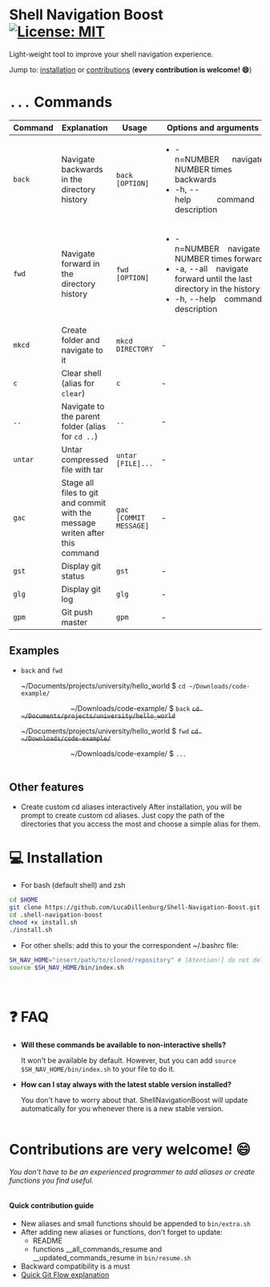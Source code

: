 # Shell Navigation Boost &nbsp;&nbsp; [![License: MIT](https://img.shields.io/badge/License-MIT-green.svg)](https://opensource.org/licenses/MIT)
Light-weight tool to improve your shell navigation experience.

Jump to: [installation](#installation) or [contributions](#contributions) (**every contribution is welcome! 😄**)
<br/>

# ```...``` Commands

| Command  | Explanation | Usage | Options and arguments |
| ------------- | ------------- | ------------- | ------------- |
| `back`  | Navigate backwards in the directory history | `back [OPTION]` | <html><ul><li>-n=NUMBER&nbsp;&nbsp;&nbsp;&nbsp;&nbsp;&nbsp;navigate NUMBER times backwards</li> <li>-h, --help&nbsp;&nbsp;&nbsp;&nbsp;&nbsp;&nbsp;&nbsp;&nbsp;&nbsp;&nbsp;&nbsp;&nbsp;command description</li></html> |
| `fwd`  | Navigate forward in the directory history | `fwd [OPTION]` | <html><ul><li>-n=NUMBER&nbsp;&nbsp;&nbsp;&nbsp;navigate NUMBER times forward</li> <li>-a, --all&nbsp;&nbsp;&nbsp;&nbsp;navigate forward until the last directory in the history</li><li>-h, --help&nbsp;&nbsp;&nbsp;&nbsp;command description</li></html> |
| `mkcd` | Create folder and navigate to it | `mkcd DIRECTORY` | - |
| `c` | Clear shell (alias for `clear`) | `c` | - |
| `..` | Navigate to the parent folder (alias for `cd ..`) | `..` | - |
| `untar` | Untar compressed file with tar  | `untar [FILE]...` | - |
| `gac` | Stage all files to git and commit with the message writen after this command | `gac [COMMIT MESSAGE]` | - |
| `gst` | Display git status  | `gst` | - |
| `glg` | Display git log  | `glg` | - |
| `gpm` | Git push master  | `gpm` | - |

## Examples
- ```back``` and ```fwd```

  \~/Documents/projects/university/hello_world $ ```cd ~/Downloads/code-example/```
  
  &nbsp;&nbsp;&nbsp;&nbsp;&nbsp;&nbsp;&nbsp;&nbsp;&nbsp;&nbsp;&nbsp;&nbsp;&nbsp;&nbsp;&nbsp;&nbsp;&nbsp;&nbsp;&nbsp;&nbsp;&nbsp;&nbsp;&nbsp;&nbsp;&nbsp;~/Downloads/code-example/ $ ```back``` <del>```cd ~/Documents/projects/university/hello_world```</del>
  
  \~/Documents/projects/university/hello_world $ ``` fwd ``` <del>```cd ~/Downloads/code-example/```</del>
  
  &nbsp;&nbsp;&nbsp;&nbsp;&nbsp;&nbsp;&nbsp;&nbsp;&nbsp;&nbsp;&nbsp;&nbsp;&nbsp;&nbsp;&nbsp;&nbsp;&nbsp;&nbsp;&nbsp;&nbsp;&nbsp;&nbsp;&nbsp;&nbsp;&nbsp;~/Downloads/code-example/ $ ```...```
<br/><br/>

## Other features
- Create custom cd aliases interactively
After installation, you will be prompt to create custom cd aliases. Just copy the path of the directories that you access the most and choose a simple alias for them.

# 💻 <a name="installation"></a>Installation
- For bash (default shell) and zsh
```sh
cd $HOME
git clone https://github.com/LucaDillenburg/Shell-Navigation-Boost.git ".shell-navigation-boost"
cd .shell-navigation-boost
chmod +x install.sh
./install.sh
```
- For other shells: add this to your the correspondent ~/.bashrc file:
```sh
SH_NAV_HOME="insert/path/to/cloned/repository" # [Atention!] do not delete this variable
source $SH_NAV_HOME/bin/index.sh
```
<br/>

# ❓ FAQ
- **Will these commands be available to non-interactive shells?**

  It won't be available by default. However, but you can add ```source $SH_NAV_HOME/bin/index.sh``` to your file to do it.

- **How can I stay always with the latest stable version installed?**

  You don't have to worry about that. ShellNavigationBoost will update automatically for you whenever there is a new stable version.
<br/><br/>

# <a name="contributions"></a>Contributions are very welcome! 😄
###### You don't have to be an experienced programmer to add aliases or create functions you find useful.

#### Quick contribution guide
- New aliases and small functions should be appended to ```bin/extra.sh```
- After adding new aliases or functions, don't forget to update:
  - README
  - functions __all_commands_resume and __updated_commands_resume in ```bin/resume.sh```
- Backward compatibility is a must
- [Quick Git Flow explanation](https://medium.com/@muneebsajjad/git-flow-explained-quick-and-simple-7a753313572f)
